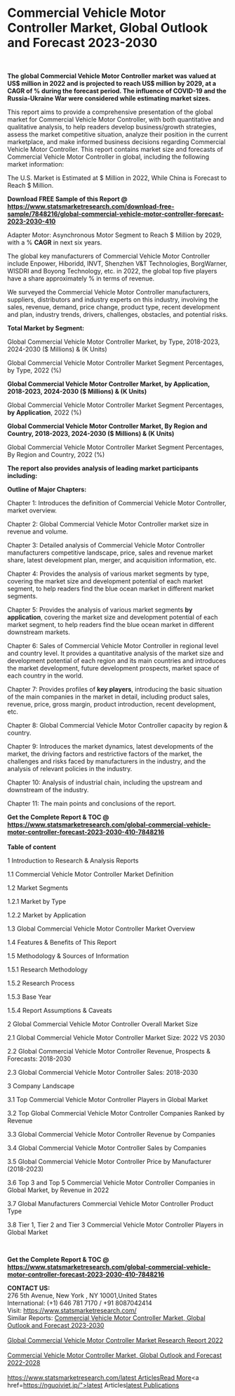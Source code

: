 <h1>Commercial Vehicle Motor Controller Market, Global Outlook and Forecast 2023-2030</h1><br/><p><strong>The global Commercial Vehicle Motor Controller market was valued at US$ million in 2022 and is projected to reach US$ million by 2029, at a <strong>CAGR</strong> of % during the forecast period. The influence of COVID-19 and the Russia-Ukraine War were considered while estimating market sizes.</strong></p><p>This report aims to provide a comprehensive presentation of the global market for Commercial Vehicle Motor Controller, with both quantitative and qualitative analysis, to help readers develop business/growth strategies, assess the market competitive situation, analyze their position in the current marketplace, and make informed business decisions regarding Commercial Vehicle Motor Controller. This report contains market size and forecasts of Commercial Vehicle Motor Controller in global, including the following market information:</p><p>The U.S. Market is Estimated at $ Million in 2022, While China is Forecast to Reach $ Million.</p><p><strong>Download FREE Sample of this Report @ <a href="https://www.statsmarketresearch.com/download-free-sample/7848216/global-commercial-vehicle-motor-controller-forecast-2023-2030-410">https://www.statsmarketresearch.com/download-free-sample/7848216/global-commercial-vehicle-motor-controller-forecast-2023-2030-410</a></strong></p><p>Adapter Motor: Asynchronous Motor Segment to Reach $ Million by 2029, with a % <strong>CAGR</strong> in next six years.</p><p>The global key manufacturers of Commercial Vehicle Motor Controller include Enpower, Hiboridd, INVT, Shenzhen V&T Technologies, BorgWarner, WISDRI and Boyong Technology, etc. in 2022, the global top five players have a share approximately % in terms of revenue.</p><p>We surveyed the Commercial Vehicle Motor Controller manufacturers, suppliers, distributors and industry experts on this industry, involving the sales, revenue, demand, price change, product type, recent development and plan, industry trends, drivers, challenges, obstacles, and potential risks.</p><p><strong>Total Market by Segment:</strong></p><p>Global Commercial Vehicle Motor Controller Market, by Type, 2018-2023, 2024-2030 ($ Millions) & (K Units)</p><p>Global Commercial Vehicle Motor Controller Market Segment Percentages, by Type, 2022 (%)</p><p><strong>Global Commercial Vehicle Motor Controller Market, <strong>by Application</strong>, 2018-2023, 2024-2030 ($ Millions) & (K Units)</strong></p><p>Global Commercial Vehicle Motor Controller Market Segment Percentages, <strong>by Application</strong>, 2022 (%)</p><p><strong>Global Commercial Vehicle Motor Controller Market, By Region and Country, 2018-2023, 2024-2030 ($ Millions) & (K Units)</strong></p><p>Global Commercial Vehicle Motor Controller Market Segment Percentages, By Region and Country, 2022 (%)</p><p><strong>The report also provides analysis of leading market participants including:</strong></p><p><strong>Outline of Major Chapters:</strong></p><p>Chapter 1: Introduces the definition of Commercial Vehicle Motor Controller, market overview.</p><p>Chapter 2: Global Commercial Vehicle Motor Controller market size in revenue and volume.</p><p>Chapter 3: Detailed analysis of Commercial Vehicle Motor Controller manufacturers competitive landscape, price, sales and revenue market share, latest development plan, merger, and acquisition information, etc.</p><p>Chapter 4: Provides the analysis of various market segments by type, covering the market size and development potential of each market segment, to help readers find the blue ocean market in different market segments.</p><p>Chapter 5: Provides the analysis of various market segments <strong>by application</strong>, covering the market size and development potential of each market segment, to help readers find the blue ocean market in different downstream markets.</p><p>Chapter 6: Sales of Commercial Vehicle Motor Controller in regional level and country level. It provides a quantitative analysis of the market size and development potential of each region and its main countries and introduces the market development, future development prospects, market space of each country in the world.</p><p>Chapter 7: Provides profiles of <strong>key players</strong>, introducing the basic situation of the main companies in the market in detail, including product sales, revenue, price, gross margin, product introduction, recent development, etc.</p><p>Chapter 8: Global Commercial Vehicle Motor Controller capacity by region & country.</p><p>Chapter 9: Introduces the market dynamics, latest developments of the market, the driving factors and restrictive factors of the market, the challenges and risks faced by manufacturers in the industry, and the analysis of relevant policies in the industry.</p><p>Chapter 10: Analysis of industrial chain, including the upstream and downstream of the industry.</p><p>Chapter 11: The main points and conclusions of the report.</p><div><b>Get the Complete Report & TOC @ <a href="https://www.statsmarketresearch.com/global-commercial-vehicle-motor-controller-forecast-2023-2030-410-7848216">https://www.statsmarketresearch.com/global-commercial-vehicle-motor-controller-forecast-2023-2030-410-7848216</a></b></div><br><b>Table of content</b><p>1 Introduction to Research & Analysis Reports<br />
 
  1.1 Commercial Vehicle Motor Controller Market Definition<br />
 
  1.2 Market Segments<br />
 
  1.2.1 Market by Type<br />
 
  1.2.2 Market by Application<br />
 
  1.3 Global Commercial Vehicle Motor Controller Market Overview<br />
 
  1.4 Features & Benefits of This Report<br />
 
  1.5 Methodology & Sources of Information<br />
 
  1.5.1 Research Methodology<br />
 
  1.5.2 Research Process<br />
 
  1.5.3 Base Year<br />
 
  1.5.4 Report Assumptions & Caveats<br />
 
 2 Global Commercial Vehicle Motor Controller Overall Market Size<br />
 
  2.1 Global Commercial Vehicle Motor Controller Market Size: 2022 VS 2030<br />
 
  2.2 Global Commercial Vehicle Motor Controller Revenue, Prospects & Forecasts: 2018-2030<br />
 
  2.3 Global Commercial Vehicle Motor Controller Sales: 2018-2030<br />
 
 3 Company Landscape<br />
 
  3.1 Top Commercial Vehicle Motor Controller Players in Global Market<br />
 
  3.2 Top Global Commercial Vehicle Motor Controller Companies Ranked by Revenue<br />
 
  3.3 Global Commercial Vehicle Motor Controller Revenue by Companies<br />
 
  3.4 Global Commercial Vehicle Motor Controller Sales by Companies<br />
 
  3.5 Global Commercial Vehicle Motor Controller Price by Manufacturer (2018-2023)<br />
 
  3.6 Top 3 and Top 5 Commercial Vehicle Motor Controller Companies in Global Market, by Revenue in 2022<br />
 
  3.7 Global Manufacturers Commercial Vehicle Motor Controller Product Type<br />
 
  3.8 Tier 1, Tier 2 and Tier 3 Commercial Vehicle Motor Controller Players in Global Market<br />
 
  <br><div><b>Get the Complete Report & TOC @ <a href="https://www.statsmarketresearch.com/global-commercial-vehicle-motor-controller-forecast-2023-2030-410-7848216">https://www.statsmarketresearch.com/global-commercial-vehicle-motor-controller-forecast-2023-2030-410-7848216</a></b></div></p> <b>CONTACT US:</b><br>276 5th Avenue, New York , NY 10001,United States<br>International: (+1) 646 781 7170 / +91 8087042414<br>Visit: <a href="https://www.statsmarketresearch.com/">https://www.statsmarketresearch.com/</a><br>Similar Reports: <a href="https://www.statsmarketresearch.com/global-commercial-vehicle-motor-controller-forecast-2023-2030-410-7848216">Commercial Vehicle Motor Controller Market, Global Outlook and Forecast 2023-2030</a><br/><br/><a href="https://www.statsmarketresearch.com/global-commercial-vehicle-motor-controller-forecast-2023-2030-410-7848216">Global Commercial Vehicle Motor Controller Market Research Report 2022</a><br/><br/><a href="https://www.statsmarketresearch.com/global-commercial-vehicle-motor-controller-forecast-2023-2030-410-7848216">Commercial Vehicle Motor Controller Market, Global Outlook and Forecast 2022-2028</a><br/><br/><a href="https://gyeongbokgung.com">https://www.statsmarketresearch.com/</a><a href="https://hallyeomaritime.com">latest Articles</a><a href="https://jingwansa.com">Read More</a><a href=https://nguoiviet.jp/">latest Articles</a><a href="https://www.intelmarketresearch.com/">latest Publications</a>